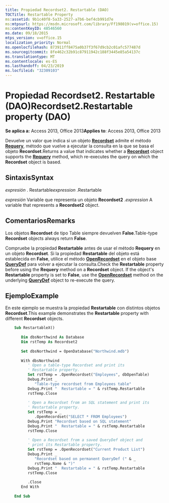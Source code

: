 ```yaml
---
title: Propiedad Recordset2. Restartable (DAO)
TOCTitle: Restartable Property
ms:assetid: 9b1c40f8-5a33-2527-a7b6-bef4cb991d7e
ms:mtpsurl: https://msdn.microsoft.com/library/Ff198019(v=office.15)
ms:contentKeyID: 48546560
ms.date: 09/18/2015
mtps_version: v=office.15
localization_priority: Normal
ms.openlocfilehash: 873911ff8475a0b37f3f67d9cb2c01afc577487d
ms.sourcegitcommit: 8fe462c32b91c87911942c188f3445e85a54137c
ms.translationtype: MT
ms.contentlocale: es-ES
ms.lasthandoff: 04/23/2019
ms.locfileid: "32309103"
---
```

# <a name="recordset2restartable-property-dao"></a><span data-ttu-id="e6b43-102">Propiedad Recordset2. Restartable (DAO)</span><span class="sxs-lookup"><span data-stu-id="e6b43-102">Recordset2.Restartable property (DAO)</span></span>


<span data-ttu-id="e6b43-103">**Se aplica a:** Access 2013, Office 2013</span><span class="sxs-lookup"><span data-stu-id="e6b43-103">**Applies to**: Access 2013, Office 2013</span></span>

<span data-ttu-id="e6b43-104">Devuelve un valor que indica si un objeto **[Recordset](recordset-object-dao.md)** admite el método **[Requery](recordset2-requery-method-dao.md)**, método que vuelve a ejecutar la consulta en la que se basa el objeto **Recordset**.</span><span class="sxs-lookup"><span data-stu-id="e6b43-104">Returns a value that indicates whether a **[Recordset](recordset-object-dao.md)** object supports the **[Requery](recordset2-requery-method-dao.md)** method, which re-executes the query on which the **Recordset** object is based.</span></span>

## <a name="syntax"></a><span data-ttu-id="e6b43-105">Sintaxis</span><span class="sxs-lookup"><span data-stu-id="e6b43-105">Syntax</span></span>

<span data-ttu-id="e6b43-106">*expresión* . Restartable</span><span class="sxs-lookup"><span data-stu-id="e6b43-106">*expression* .Restartable</span></span>

<span data-ttu-id="e6b43-107">*expresión* Variable que representa un objeto **Recordset2** .</span><span class="sxs-lookup"><span data-stu-id="e6b43-107">*expression* A variable that represents a **Recordset2** object.</span></span>

## <a name="remarks"></a><span data-ttu-id="e6b43-108">Comentarios</span><span class="sxs-lookup"><span data-stu-id="e6b43-108">Remarks</span></span>

<span data-ttu-id="e6b43-109">Los objetos **Recordset** de tipo Table siempre devuelven **False**.</span><span class="sxs-lookup"><span data-stu-id="e6b43-109">Table-type **Recordset** objects always return **False**.</span></span>

<span data-ttu-id="e6b43-p101">Compruebe la propiedad **Restartable** antes de usar el método **Requery** en un objeto **Recordset**. Si la propiedad **Restartable** del objeto está establecida en **False**, utilice el método **[OpenRecordset](connection-openrecordset-method-dao.md)** en el objeto base **[QueryDef](querydef-object-dao.md)** para volver a ejecutar la consulta.</span><span class="sxs-lookup"><span data-stu-id="e6b43-p101">Check the **Restartable** property before using the **Requery** method on a **Recordset** object. If the object's **Restartable** property is set to **False**, use the **[OpenRecordset](connection-openrecordset-method-dao.md)** method on the underlying **[QueryDef](querydef-object-dao.md)** object to re-execute the query.</span></span>

## <a name="example"></a><span data-ttu-id="e6b43-112">Ejemplo</span><span class="sxs-lookup"><span data-stu-id="e6b43-112">Example</span></span>

<span data-ttu-id="e6b43-113">En este ejemplo se muestra la propiedad **Restartable** con distintos objetos **Recordset**.</span><span class="sxs-lookup"><span data-stu-id="e6b43-113">This example demonstrates the **Restartable** property with different **Recordset** objects.</span></span>

```vb
    Sub RestartableX()
    
       Dim dbsNorthwind As Database
       Dim rstTemp As Recordset2
    
       Set dbsNorthwind = OpenDatabase("Northwind.mdb")
    
       With dbsNorthwind
          ' Open a table-type Recordset and print its 
          ' Restartable property.
          Set rstTemp = .OpenRecordset("Employees", dbOpenTable)
          Debug.Print _
             "Table-type recordset from Employees table"
          Debug.Print "  Restartable = " & rstTemp.Restartable
          rstTemp.Close
    
          ' Open a Recordset from an SQL statement and print its 
          ' Restartable property.
          Set rstTemp = _
             .OpenRecordset("SELECT * FROM Employees")
          Debug.Print "Recordset based on SQL statement"
          Debug.Print "  Restartable = " & rstTemp.Restartable
          rstTemp.Close
    
          ' Open a Recordset from a saved QueryDef object and 
          ' print its Restartable property.
          Set rstTemp = .OpenRecordset("Current Product List")
          Debug.Print _
             "Recordset based on permanent QueryDef (" & _
             rstTemp.Name & ")"
          Debug.Print "  Restartable = " & rstTemp.Restartable
          rstTemp.Close
    
          .Close
       End With
    
    End Sub
```
